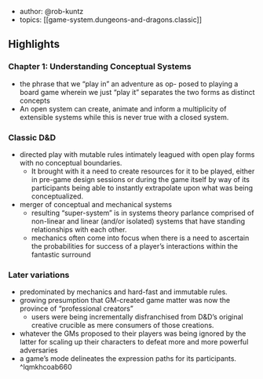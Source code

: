 
- author: @rob-kuntz
- topics: [[game-system.dungeons-and-dragons.classic]]

## Highlights

### Chapter 1: Understanding Conceptual Systems

- the phrase that we “play in” an adventure as op- posed to playing a board game wherein we just “play it” separates the two forms as distinct concepts
- An open system can create, animate and inform a multiplicity of extensible systems while this is never true with a closed system. 

### Classic D&D

- directed play with mutable rules intimately leagued with open play forms with no conceptual boundaries. 
  - It brought with it a need to create resources for it to be played, either in pre-game design sessions or during the game itself by way of its participants being able to instantly extrapolate upon what was being conceptualized. 
- merger of conceptual and mechanical systems
  - resulting “super-system” is in systems theory parlance comprised of non-linear and linear (and/or isolated) systems that have standing relationships with each other. 
  - mechanics often come into focus when there is a need to ascertain the probabilities for success of a player’s interactions within the fantastic surround

### Later variations

-  predominated by mechanics and hard-fast and immutable rules.
- growing presumption that GM-created game matter was now the province of “professional creators” 
  -  users were being incrementally disfranchised from D&D’s original creative crucible as mere consumers of those creations. 
-  whatever the GMs proposed to their players was being ignored by the latter for scaling up their characters to defeat more and more powerful adversaries
-  a game’s mode delineates the expression paths for its participants. ^lqmkhcoab660